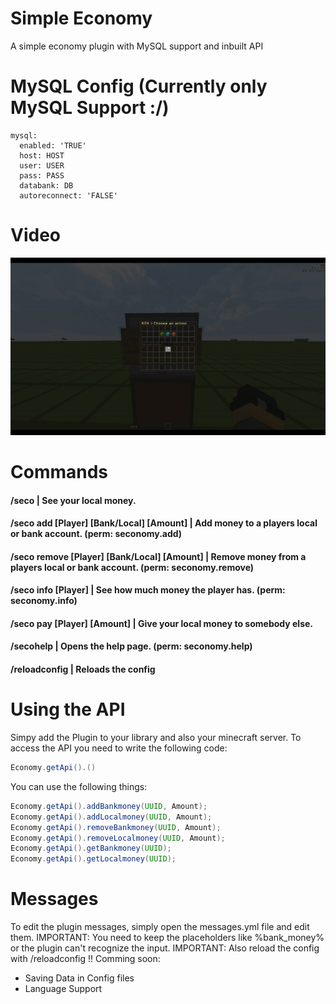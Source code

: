 # Simple Economy

A simple economy plugin with MySQL support and inbuilt API

# MySQL Config (Currently only MySQL Support :/)
```
mysql:
  enabled: 'TRUE'
  host: HOST
  user: USER
  pass: PASS
  databank: DB
  autoreconnect: 'FALSE'
```
# Video

![](https://github.com/pqtriick/SimpleEconomy/blob/master/ezgif.com-video-to-gif%20(1).gif)

# Commands

#### /seco | See your local money.
#### /seco add [Player] [Bank/Local] [Amount] | Add money to a players local or bank account. (perm: seconomy.add)
#### /seco remove [Player] [Bank/Local] [Amount] | Remove money from a players local or bank account. (perm: seconomy.remove)
#### /seco info [Player] | See how much money the player has. (perm: seconomy.info)
#### /seco pay [Player] [Amount] | Give your local money to somebody else.
#### /secohelp | Opens the help page. (perm: seconomy.help)
#### /reloadconfig | Reloads the config

# Using the API

Simpy add the Plugin to your library and also your minecraft server.
To access the API you need to write the following code:

```java
Economy.getApi().()
```

You can use the following things:

```java
Economy.getApi().addBankmoney(UUID, Amount);
Economy.getApi().addLocalmoney(UUID, Amount);
Economy.getApi().removeBankmoney(UUID, Amount);
Economy.getApi().removeLocalmoney(UUID, Amount);
Economy.getApi().getBankmoney(UUID);
Economy.getApi().getLocalmoney(UUID);
```
# Messages

To edit the plugin messages, simply open the messages.yml file and edit them.
IMPORTANT: You need to keep the placeholders like %bank_money% or the plugin can't recognize the input.
IMPORTANT: Also reload the config with /reloadconfig !!
Comming soon:
- Saving Data in Config files
- Language Support
